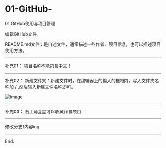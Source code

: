 # 01-GitHub-
01 GitHub使用与项目管理


编辑GitHub文件，

README.md文件：是自述文件，通常描述一些作者、项目信息，也可以描述项目使用方法。

------------------
补充01：
项目名称不能包含中文！

------------------
补充02：
新建文件夹：新建文件时，在编辑器上的输入的框框内，写入文件夹名称加  /  ,然后输入新建文件名称即可。


![image](https://user-images.githubusercontent.com/64202492/174752368-64bf9c7e-9427-4419-995f-55a3dc900a0f.png)

------------------
补充03：
右上角星星可以收藏作者项目！

------------------

修改分支1内容ing


------------------
End.
